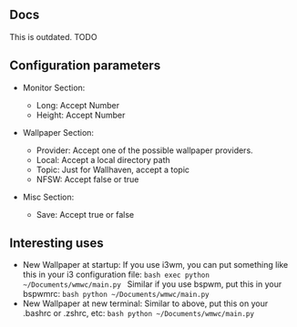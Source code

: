## Docs

This is outdated. TODO

## Configuration parameters

- Monitor Section:

  - Long: Accept Number
  - Height: Accept Number

- Wallpaper Section:

  - Provider: Accept one of the possible wallpaper providers.
  - Local: Accept a local directory path
  - Topic: Just for Wallhaven, accept a topic
  - NFSW: Accept false or true

- Misc Section:
  - Save: Accept true or false

## Interesting uses

- New Wallpaper at startup:
  If you use i3wm, you can put something like this in your i3 configuration file:
  `bash exec python ~/Documents/wmwc/main.py `
  Similar if you use bspwm, put this in your bspwmrc:
  `bash python ~/Documents/wmwc/main.py `
- New Wallpaper at new terminal:
  Similar to above, put this on your .bashrc or .zshrc, etc:
  `bash python ~/Documents/wmwc/main.py `
